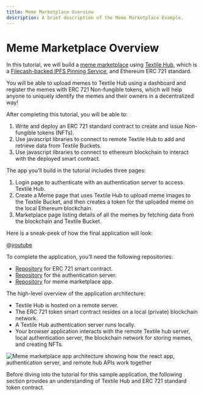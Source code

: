 ```yaml
---
title: Meme Marketplace Overview
description: A brief description of the Meme Marketplace Example.
---
```


# Meme Marketplace Overview

In this tutorial, we will build a [meme marketplace](https://github.com/filecoin-shipyard/meme-marketplace) using [Textile Hub](https://docs.textile.io/hub/), which is a [Filecash-backed IPFS Pinning Service](../../filecash-pinning-services/), and Ethereum ERC 721 standard.

You will be able to upload memes to Textile Hub using a dashboard and register the memes with ERC 721 Non-fungible tokens, which will help anyone to uniquely identify the memes and their owners in a decentralized way!

After completing this tutorial, you will be able to:

1. Write and deploy an ERC 721 standard contract to create and issue Non-fungible tokens (NFTs).
2. Use javascript libraries to connect to remote Textile Hub to add and retrieve data from Textile Buckets.
3. Use javascript libraries to connect to ethereum blockchain to interact with the deployed smart contract.

The app you’ll build in the tutorial includes three pages:

1. Login page to authenticate with an authentication server to access Textile Hub.
2. Create a Meme page that uses Textile Hub to upload meme images to the Textile Bucket, and then creates a token for the uploaded meme on the local Ethereum blockchain.
3. Marketplace page listing details of all the memes by fetching data from the blockchain and Textile Bucket.

Here is a sneak-peek of how the final application will look:

@[youtube](https://youtu.be/UaTr0JSg4ZQ)

To complete the application, you’ll need the following repositories:

- [Repository](https://github.com/filecoin-shipyard/meme-nft-token) for ERC 721 smart contract.
- [Repository](https://github.com/filecoin-shipyard/meme-marketplace/tree/master/hub-browser-auth-app) for the authentication server.
- [Repository](https://github.com/filecoin-shipyard/meme-marketplace/tree/master/marketplace) for meme marketplace app.

The high-level overview of the application architecture:

- Textile Hub is hosted on a remote server.
- The ERC 721 token smart contract resides on a local (private) blockchain network.
- A Textile Hub authentication server runs locally.
- Your browser application interacts with the remote Textile hub server, local authentication server, the blockchain network for storing memes, and creating NFTs.

![Meme marketplace app architecture showing how the react app, authentication server, and remote hub APIs work together](./images/app-arch.png)

Before diving into the tutorial for this sample application, the following section provides an understanding of Textile Hub and ERC 721 standard token contract.
